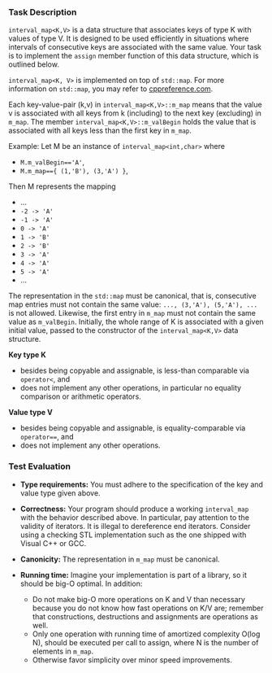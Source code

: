 ### Task Description

`interval_map<K,V>` is a data structure that associates keys of type K with values of type V. It is designed to be used efficiently in situations where intervals of consecutive keys are associated with the same value. Your task is to implement the `assign` member function of this data structure, which is outlined below.

`interval_map<K, V>` is implemented on top of `std::map`. For more information on `std::map`, you may refer to [cppreference.com](https://en.cppreference.com/w/cpp/container/map).

Each key-value-pair (k,v) in `interval_map<K,V>::m_map` means that the value v is associated with all keys from k (including) to the next key (excluding) in `m_map`. The member `interval_map<K,V>::m_valBegin` holds the value that is associated with all keys less than the first key in `m_map`.

Example: Let M be an instance of `interval_map<int,char>` where

*   `M.m_valBegin=='A'`,
*   `M.m_map=={ (1,'B'), (3,'A') }`,

Then M represents the mapping

*   ...
*   `-2 -> 'A'`
*   `-1 -> 'A'`
*   `0 -> 'A'`
*   `1 -> 'B'`
*   `2 -> 'B'`
*   `3 -> 'A'`
*   `4 -> 'A'`
*   `5 -> 'A'`
*   ...

The representation in the `std::map` must be canonical, that is, consecutive map entries must not contain the same value: `..., (3,'A'), (5,'A'), ...` is not allowed. Likewise, the first entry in `m_map` must not contain the same value as `m_valBegin`. Initially, the whole range of K is associated with a given initial value, passed to the constructor of the `interval_map<K,V>` data structure.

**Key type K**

*   besides being copyable and assignable, is less-than comparable via `operator<`, and
*   does not implement any other operations, in particular no equality comparison or arithmetic operators.

**Value type V**

*   besides being copyable and assignable, is equality-comparable via `operator==`, and
*   does not implement any other operations.

### Test Evaluation

*   **Type requirements:** You must adhere to the specification of the key and value type given above.
*   **Correctness:** Your program should produce a working `interval_map` with the behavior described above. In particular, pay attention to the validity of iterators. It is illegal to dereference end iterators. Consider using a checking STL implementation such as the one shipped with Visual C++ or GCC.
*   **Canonicity:** The representation in `m_map` must be canonical.
*   **Running time:** Imagine your implementation is part of a library, so it should be big-O optimal. In addition:
    
    *   Do not make big-O more operations on K and V than necessary because you do not know how fast operations on K/V are; remember that constructions, destructions and assignments are operations as well.
    *   Only one operation with running time of amortized complexity O(log N), should be executed per call to assign, where N is the number of elements in `m_map`.
    *   Otherwise favor simplicity over minor speed improvements.

